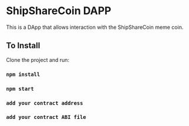 # ShipShareCoin DAPP

This is a DApp that allows interaction with the ShipShareCoin meme coin.

## To Install

Clone the project and run:

### `npm install`
### `npm start`
### `add your contract address`
### `add your contract ABI file`
